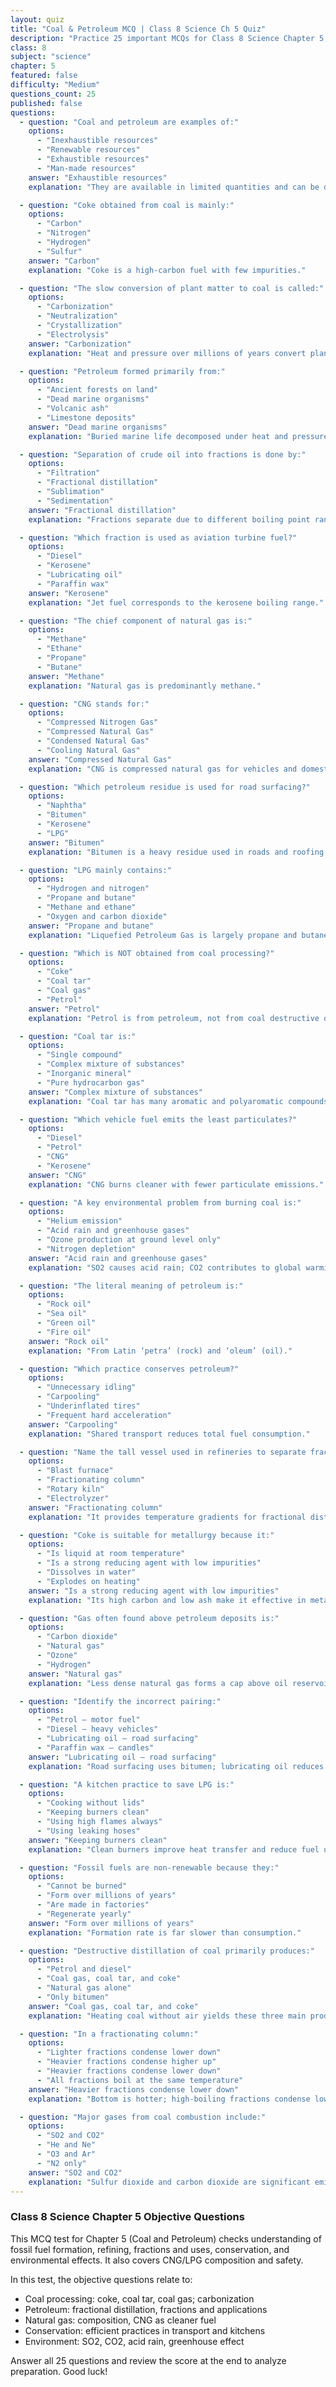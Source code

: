```yaml
---
layout: quiz
title: "Coal & Petroleum MCQ | Class 8 Science Ch 5 Quiz"
description: "Practice 25 important MCQs for Class 8 Science Chapter 5, Coal and Petroleum. Test formation, products, refining, natural gas, conservation, and environmental impacts."
class: 8
subject: "science"
chapter: 5
featured: false
difficulty: "Medium"
questions_count: 25
published: false 
questions:
  - question: "Coal and petroleum are examples of:"
    options:
      - "Inexhaustible resources"
      - "Renewable resources"
      - "Exhaustible resources"
      - "Man-made resources"
    answer: "Exhaustible resources"
    explanation: "They are available in limited quantities and can be depleted."

  - question: "Coke obtained from coal is mainly:"
    options:
      - "Carbon"
      - "Nitrogen"
      - "Hydrogen"
      - "Sulfur"
    answer: "Carbon"
    explanation: "Coke is a high-carbon fuel with few impurities."

  - question: "The slow conversion of plant matter to coal is called:"
    options:
      - "Carbonization"
      - "Neutralization"
      - "Crystallization"
      - "Electrolysis"
    answer: "Carbonization"
    explanation: "Heat and pressure over millions of years convert plant remains into coal."

  - question: "Petroleum formed primarily from:"
    options:
      - "Ancient forests on land"
      - "Dead marine organisms"
      - "Volcanic ash"
      - "Limestone deposits"
    answer: "Dead marine organisms"
    explanation: "Buried marine life decomposed under heat and pressure to form petroleum."

  - question: "Separation of crude oil into fractions is done by:"
    options:
      - "Filtration"
      - "Fractional distillation"
      - "Sublimation"
      - "Sedimentation"
    answer: "Fractional distillation"
    explanation: "Fractions separate due to different boiling point ranges."

  - question: "Which fraction is used as aviation turbine fuel?"
    options:
      - "Diesel"
      - "Kerosene"
      - "Lubricating oil"
      - "Paraffin wax"
    answer: "Kerosene"
    explanation: "Jet fuel corresponds to the kerosene boiling range."

  - question: "The chief component of natural gas is:"
    options:
      - "Methane"
      - "Ethane"
      - "Propane"
      - "Butane"
    answer: "Methane"
    explanation: "Natural gas is predominantly methane."

  - question: "CNG stands for:"
    options:
      - "Compressed Nitrogen Gas"
      - "Compressed Natural Gas"
      - "Condensed Natural Gas"
      - "Cooling Natural Gas"
    answer: "Compressed Natural Gas"
    explanation: "CNG is compressed natural gas for vehicles and domestic use."

  - question: "Which petroleum residue is used for road surfacing?"
    options:
      - "Naphtha"
      - "Bitumen"
      - "Kerosene"
      - "LPG"
    answer: "Bitumen"
    explanation: "Bitumen is a heavy residue used in roads and roofing."

  - question: "LPG mainly contains:"
    options:
      - "Hydrogen and nitrogen"
      - "Propane and butane"
      - "Methane and ethane"
      - "Oxygen and carbon dioxide"
    answer: "Propane and butane"
    explanation: "Liquefied Petroleum Gas is largely propane and butane."

  - question: "Which is NOT obtained from coal processing?"
    options:
      - "Coke"
      - "Coal tar"
      - "Coal gas"
      - "Petrol"
    answer: "Petrol"
    explanation: "Petrol is from petroleum, not from coal destructive distillation."

  - question: "Coal tar is:"
    options:
      - "Single compound"
      - "Complex mixture of substances"
      - "Inorganic mineral"
      - "Pure hydrocarbon gas"
    answer: "Complex mixture of substances"
    explanation: "Coal tar has many aromatic and polyaromatic compounds."

  - question: "Which vehicle fuel emits the least particulates?"
    options:
      - "Diesel"
      - "Petrol"
      - "CNG"
      - "Kerosene"
    answer: "CNG"
    explanation: "CNG burns cleaner with fewer particulate emissions."

  - question: "A key environmental problem from burning coal is:"
    options:
      - "Helium emission"
      - "Acid rain and greenhouse gases"
      - "Ozone production at ground level only"
      - "Nitrogen depletion"
    answer: "Acid rain and greenhouse gases"
    explanation: "SO2 causes acid rain; CO2 contributes to global warming."

  - question: "The literal meaning of petroleum is:"
    options:
      - "Rock oil"
      - "Sea oil"
      - "Green oil"
      - "Fire oil"
    answer: "Rock oil"
    explanation: "From Latin ‘petra’ (rock) and ‘oleum’ (oil)."

  - question: "Which practice conserves petroleum?"
    options:
      - "Unnecessary idling"
      - "Carpooling"
      - "Underinflated tires"
      - "Frequent hard acceleration"
    answer: "Carpooling"
    explanation: "Shared transport reduces total fuel consumption."

  - question: "Name the tall vessel used in refineries to separate fractions."
    options:
      - "Blast furnace"
      - "Fractionating column"
      - "Rotary kiln"
      - "Electrolyzer"
    answer: "Fractionating column"
    explanation: "It provides temperature gradients for fractional distillation."

  - question: "Coke is suitable for metallurgy because it:"
    options:
      - "Is liquid at room temperature"
      - "Is a strong reducing agent with low impurities"
      - "Dissolves in water"
      - "Explodes on heating"
    answer: "Is a strong reducing agent with low impurities"
    explanation: "Its high carbon and low ash make it effective in metal extraction."

  - question: "Gas often found above petroleum deposits is:"
    options:
      - "Carbon dioxide"
      - "Natural gas"
      - "Ozone"
      - "Hydrogen"
    answer: "Natural gas"
    explanation: "Less dense natural gas forms a cap above oil reservoirs."

  - question: "Identify the incorrect pairing:"
    options:
      - "Petrol – motor fuel"
      - "Diesel – heavy vehicles"
      - "Lubricating oil – road surfacing"
      - "Paraffin wax – candles"
    answer: "Lubricating oil – road surfacing"
    explanation: "Road surfacing uses bitumen; lubricating oil reduces friction."

  - question: "A kitchen practice to save LPG is:"
    options:
      - "Cooking without lids"
      - "Keeping burners clean"
      - "Using high flames always"
      - "Using leaking hoses"
    answer: "Keeping burners clean"
    explanation: "Clean burners improve heat transfer and reduce fuel use."

  - question: "Fossil fuels are non-renewable because they:"
    options:
      - "Cannot be burned"
      - "Form over millions of years"
      - "Are made in factories"
      - "Regenerate yearly"
    answer: "Form over millions of years"
    explanation: "Formation rate is far slower than consumption."

  - question: "Destructive distillation of coal primarily produces:"
    options:
      - "Petrol and diesel"
      - "Coal gas, coal tar, and coke"
      - "Natural gas alone"
      - "Only bitumen"
    answer: "Coal gas, coal tar, and coke"
    explanation: "Heating coal without air yields these three main products."

  - question: "In a fractionating column:"
    options:
      - "Lighter fractions condense lower down"
      - "Heavier fractions condense higher up"
      - "Heavier fractions condense lower down"
      - "All fractions boil at the same temperature"
    answer: "Heavier fractions condense lower down"
    explanation: "Bottom is hotter; high-boiling fractions condense low in the tower."

  - question: "Major gases from coal combustion include:"
    options:
      - "SO2 and CO2"
      - "He and Ne"
      - "O3 and Ar"
      - "N2 only"
    answer: "SO2 and CO2"
    explanation: "Sulfur dioxide and carbon dioxide are significant emissions from coal burning."
---
```


### Class 8 Science Chapter 5 Objective Questions

This MCQ test for Chapter 5 (Coal and Petroleum) checks understanding of fossil fuel formation, refining, fractions and uses, conservation, and environmental effects. It also covers CNG/LPG composition and safety.

In this test, the objective questions relate to:
- Coal processing: coke, coal tar, coal gas; carbonization
- Petroleum: fractional distillation, fractions and applications
- Natural gas: composition, CNG as cleaner fuel
- Conservation: efficient practices in transport and kitchens
- Environment: SO2, CO2, acid rain, greenhouse effect

Answer all 25 questions and review the score at the end to analyze preparation. Good luck!
